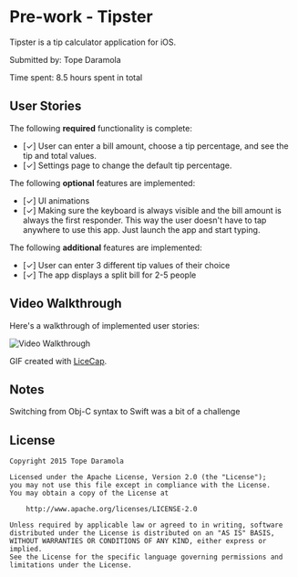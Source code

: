# Pre-work - Tipster

Tipster is a tip calculator application for iOS.

Submitted by: Tope Daramola

Time spent: 8.5 hours spent in total

## User Stories

The following **required** functionality is complete:

* [✓] User can enter a bill amount, choose a tip percentage, and see the tip and total values.
* [✓] Settings page to change the default tip percentage.

The following **optional** features are implemented:
* [✓] UI animations
* [✓] Making sure the keyboard is always visible and the bill amount is always the first responder. This way the user doesn't have to tap anywhere to use this app. Just launch the app and start typing.

The following **additional** features are implemented:
- [✓] User can enter 3 different tip values of their choice
- [✓] The app displays a split bill for 2-5 people

## Video Walkthrough 

Here's a walkthrough of implemented user stories:

<img src='http://gdurl.com/VGPF' title='Video Walkthrough' width='' alt='Video Walkthrough' />

GIF created with [LiceCap](http://www.cockos.com/licecap/).

## Notes

Switching from Obj-C syntax to Swift was a bit of a challenge 

## License

    Copyright 2015 Tope Daramola

    Licensed under the Apache License, Version 2.0 (the "License");
    you may not use this file except in compliance with the License.
    You may obtain a copy of the License at

        http://www.apache.org/licenses/LICENSE-2.0

    Unless required by applicable law or agreed to in writing, software
    distributed under the License is distributed on an "AS IS" BASIS,
    WITHOUT WARRANTIES OR CONDITIONS OF ANY KIND, either express or implied.
    See the License for the specific language governing permissions and
    limitations under the License.
